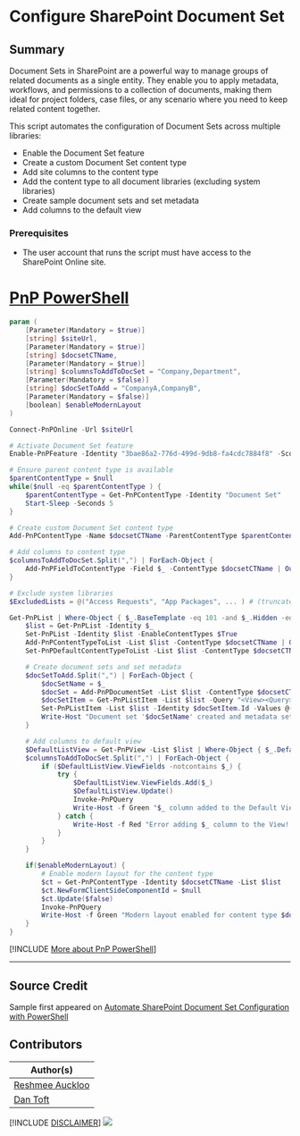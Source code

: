 # Configure SharePoint Document Set

## Summary

Document Sets in SharePoint are a powerful way to manage groups of related documents as a single entity. They enable you to apply metadata, workflows, and permissions to a collection of documents, making them ideal for project folders, case files, or any scenario where you need to keep related content together.

This script automates the configuration of Document Sets across multiple libraries:

- Enable the Document Set feature
- Create a custom Document Set content type
- Add site columns to the content type
- Add the content type to all document libraries (excluding system libraries)
- Create sample document sets and set metadata
- Add columns to the default view

### Prerequisites

- The user account that runs the script must have access to the SharePoint Online site.

# [PnP PowerShell](#tab/pnpps)

```powershell
param (
    [Parameter(Mandatory = $true)]
    [string] $siteUrl,
    [Parameter(Mandatory = $true)]
    [string] $docsetCTName,
    [Parameter(Mandatory = $true)]
    [string] $columnsToAddToDocSet = "Company,Department",
    [Parameter(Mandatory = $false)]
    [string] $docSetToAdd = "CompanyA,CompanyB",
    [Parameter(Mandatory = $false)]
    [boolean] $enableModernLayout
)

Connect-PnPOnline -Url $siteUrl

# Activate Document Set feature
Enable-PnPFeature -Identity "3bae86a2-776d-499d-9db8-fa4cdc7884f8" -Scope Site -ErrorAction SilentlyContinue

# Ensure parent content type is available
$parentContentType = $null
while($null -eq $parentContentType ) {
    $parentContentType = Get-PnPContentType -Identity "Document Set"
    Start-Sleep -Seconds 5
}

# Create custom Document Set content type
Add-PnPContentType -Name $docsetCTName -ParentContentType $parentContentType -Group "Doc Set Content Types" -ErrorAction SilentlyContinue | Out-Null

# Add columns to content type
$columnsToAddToDocSet.Split(",") | ForEach-Object {
    Add-PnPFieldToContentType -Field $_ -ContentType $docsetCTName | Out-Null
}

# Exclude system libraries
$ExcludedLists = @("Access Requests", "App Packages", ... ) # (truncated for brevity)

Get-PnPList | Where-Object { $_.BaseTemplate -eq 101 -and $_.Hidden -eq $False -and $_.Title -notin $ExcludedLists } | ForEach-Object {
    $list = Get-PnPList -Identity $_
    Set-PnPList -Identity $list -EnableContentTypes $True
    Add-PnPContentTypeToList -List $list -ContentType $docsetCTName | Out-Null
    Set-PnPDefaultContentTypeToList -List $list -ContentType $docsetCTName

    # Create document sets and set metadata
    $docSetToAdd.Split(",") | ForEach-Object {
        $docSetName = $_
        $docSet = Add-PnPDocumentSet -List $list -ContentType $docsetCTName -Name $docSetName
        $docSetItem = Get-PnPListItem -List $list -Query "<View><Query><Where><Eq><FieldRef Name='FileLeafRef'/><Value Type='Text'>$docSetName</Value></Eq></Where></Query></View>"
        Set-PnPListItem -List $list -Identity $docSetItem.Id -Values @{Company="Company A"; Department="Finance"; } | Out-Null
        Write-Host "Document set '$docSetName' created and metadata set."
    }

    # Add columns to default view
    $DefaultListView = Get-PnPView -List $list | Where-Object { $_.DefaultView -eq $True }
    $columnsToAddToDocSet.Split(",") | ForEach-Object {
        if ($DefaultListView.ViewFields -notcontains $_) {
            try {
                $DefaultListView.ViewFields.Add($_)
                $DefaultListView.Update()
                Invoke-PnPQuery
                Write-Host -f Green "$_ column added to the Default View in library $($list.Title)!"
            } catch {
                Write-Host -f Red "Error adding $_ column to the View! $($list.Title)"
            }
        }
    }

    if($enableModernLayout) {
        # Enable modern layout for the content type
        $ct = Get-PnPContentType -Identity $docsetCTName -List $list
        $ct.NewFormClientSideComponentId = $null
        $ct.Update($false)
        Invoke-PnPQuery
        Write-Host -f Green "Modern layout enabled for content type $docsetCTName in library $($list.Title)!"
    }
}
```

[!INCLUDE [More about PnP PowerShell](../../docfx/includes/MORE-PNPPS.md)]

***

## Source Credit

Sample first appeared on [Automate SharePoint Document Set Configuration with PowerShell](https://reshmeeauckloo.com/posts/powershell-sharepoint-documentset-configuration/)

## Contributors

| Author(s)                                        |
| ------------------------------------------------ |
| [Reshmee Auckloo](https://github.com/reshmee011) |
| [Dan Toft](https://dan-toft.dk)                  |


[!INCLUDE [DISCLAIMER](../../docfx/includes/DISCLAIMER.md)]
<img src="https://m365-visitor-stats.azurewebsites.net/script-samples/scripts/spo-multiline-field-properties" aria-hidden="true" />
